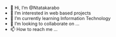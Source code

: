 - 👋 Hi, I’m @Ntatakarabo
- 👀 I’m interested in web based projects
- 🌱 I’m currently learning Information Technology 
- 💞️ I’m looking to collaborate on ...
- 📫 How to reach me ...

<!---
Ntatakarabo/Ntatakarabo is a ✨ special ✨ repository because its `README.md` (this file) appears on your GitHub profile.
You can click the Preview link to take a look at your changes.
--->

